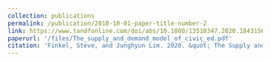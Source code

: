 ```yaml
---
collection: publications
permalink: /publication/2010-10-01-paper-title-number-2
link: https://www.tandfonline.com/doi/abs/10.1080/13510347.2020.1843156
paperurl: '/files/The_supply_and_demand_model_of_civic_ed.pdf'
citation: 'Finkel, Steve, and Junghyun Lim. 2020. &quot; The Supply and Demand Model of Civic Education: Evidence from A Field Experiment in the Democratic Republic of Congo &quot; <i>Democratization</i>. 28(5).'
---
```



